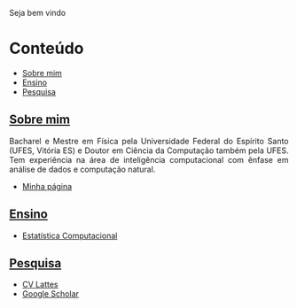 <p align="justify">
Seja bem vindo <a id="top"></a>
</p>

# Conteúdo
  * [Sobre mim](#sec-1)
  * [Ensino](#sec-2)
  * [Pesquisa](#sec-3)
  
## [Sobre mim](#top) <a id="sec-1"></a>

<p align="justify">
Bacharel e Mestre em Física pela Universidade Federal do Espírito Santo (UFES, Vitória ES) e Doutor em Ciência da Computação também pela UFES. Tem experiência na área de inteligência computacional com ênfase em análise de dados e computação natural.

- [Minha página][mpw]
</p>

## [Ensino](#top) <a id="sec-2"></a>

- [Estatística Computacional][pwec]

## [Pesquisa](#top) <a id="sec-3"></a>

- [CV Lattes][pwcvl]
- [Google Scholar][pwga]

[mpw]: https://maurocmcampos.github.io/index.html "Minha página" 
[pwec]: https://maurocmcampos.github.io/ec/index.html "Estatística Computacional"
[pwcvl]: http://lattes.cnpq.br/1971112928086342 "CV Lattes"
[pwga]: https://scholar.google.com.br/citations?hl=pt-BR&user=z3P8qtIAAAAJ "Google Acadêmico"
